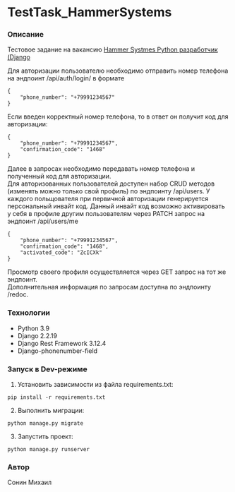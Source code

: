 # TestTask_HammerSystems

### Описание
Тестовое задание на вакансию [Hammer Systmes Python разработчик (Django](https://hh.ru/vacancy/54043925?from=negotiations_item&hhtmFrom=negotiations_item)

Для авторизации пользователю необходимо отправить номер телефона на эндпоинт /api/auth/login/ в формате
```
{
    "phone_number": "+79991234567"
}   
```
Если введен корректный номер телефона, то в ответ он получит код для авторизации:
```
{
    "phone_number": "+79991234567",
    "confirmation_code": "1468"
}
```
Далее в запросах необходимо передавать номер телефона и полученный код для авторизации.  
Для авторизованных пользователей доступен набор CRUD методов (изменять можно только свой профиль) по эндпоинту /api/users.
У каждого польщователя при первичной авторизации генерируется персональный инвайт код. Данный инвайт код возможно активировать у себя в профиле другим пользователям через PATCH запрос на эндпоинт /api/users/me
```
{
    "phone_number": "+79991234567",
    "confirmation_code": "1468",
    "activated_code": "ZcICXk"
}
```
Просмотр своего профиля осуществляется через GET запрос на тот же эндпоинт.  
Дополнительная информация по запросам доступна по эндпоинту /redoc.

### Технологии
 - Python 3.9
 - Django 2.2.19
 - Django Rest Framework 3.12.4
 - Django-phonenumber-field
### Запуск в Dev-режиме
1. Установить зависимости из файла requirements.txt:

```
pip install -r requirements.txt
```

2. Выполнить миграции:

```
python manage.py migrate
```

3. Запустить проект:

```
python manage.py runserver
```
### Автор
Сонин Михаил
